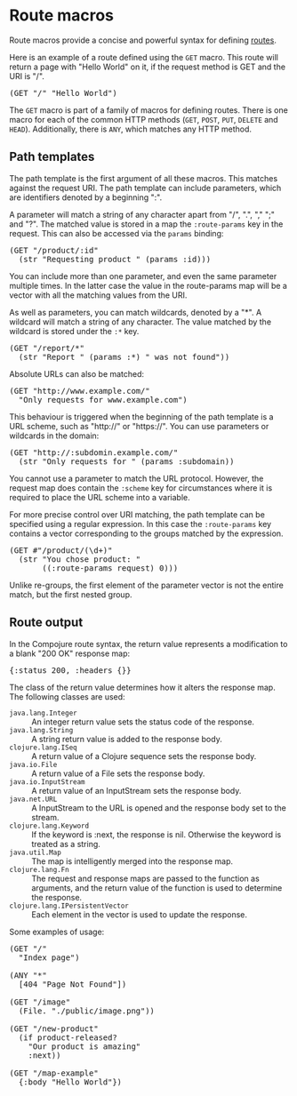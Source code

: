 # Route macros

Route macros provide a concise and powerful syntax for defining
[routes](/docs/routes). 

Here is an example of a route defined using the `GET` macro. This route will
return a page with "Hello World" on it, if the request method is GET and the
URI is "/".

<pre class="brush:clojure">
(GET "/" "Hello World")
</pre>

The `GET` macro is part of a family of macros for defining routes. There is one
macro for each of the common HTTP methods (`GET`, `POST`, `PUT`, `DELETE` and
`HEAD`). Additionally, there is `ANY`, which matches any HTTP method.

## Path templates

The path template is the first argument of all these macros. This matches against
the request URI. The path template can include parameters, which are identifiers
denoted by a beginning ":".

A parameter will match a string of any character apart from "/", ".", "," ";"
and "?". The matched value is stored in a map the `:route-params` key in the
request. This can also be accessed via the `params` binding:

<pre class="brush:clojure">
(GET "/product/:id"
  (str "Requesting product " (params :id)))
</pre>

You can include more than one parameter, and even the same parameter multiple
times. In the latter case the value in the route-params map will be a vector
with all the matching values from the URI. 

As well as parameters, you can match wildcards, denoted by a "\*". A wildcard
will match a string of any character. The value matched by the wildcard is
stored under the `:*` key.

<pre class="brush:clojure">
(GET "/report/*"
  (str "Report " (params :*) " was not found"))
</pre>

Absolute URLs can also be matched:

<pre class="brush:clojure">
(GET "http://www.example.com/"
  "Only requests for www.example.com")
</pre>

This behaviour is triggered when the beginning of the path template is
a URL scheme, such as "http://" or "https://". You can use parameters
or wildcards in the domain: 

<pre class="brush:clojure">
(GET "http://:subdomin.example.com/"
  (str "Only requests for " (params :subdomain))
</pre>

You cannot use a parameter to match the URL protocol. However, the request map
does contain the `:scheme` key for circumstances where it is required to place
the URL scheme into a variable.

For more precise control over URI matching, the path template can be specified
using a regular expression. In this case the `:route-params` key contains a
vector corresponding to the groups matched by the expression.

<pre class="brush:clojure">
(GET #"/product/(\d+)"
  (str "You chose product: "
       ((:route-params request) 0)))
</pre>

Unlike re-groups, the first element of the parameter vector is not the
entire match, but the first nested group.

## Route output

In the Compojure route syntax, the return value represents a modification to a
blank "200 OK" response map:

<pre class="brush:clojure">
{:status 200, :headers {}}
</pre>

The class of the return value determines how it alters the response map. The
following classes are used:

<dl>
  <dt><code>java.lang.Integer</code></dt>
  <dd>An integer return value sets the status code of the response.</dd>

  <dt><code>java.lang.String</code></dt>
  <dd>A string return value is added to the response body.</dd>

  <dt><code>clojure.lang.ISeq</code></dt>
  <dd>A return value of a Clojure sequence sets the response body.</dd>

  <dt><code>java.io.File</code></dt>
  <dd>A return value of a File sets the response body.</dd>

  <dt><code>java.io.InputStream</code></dt>
  <dd>A return value of an InputStream sets the response body.</dd>

  <dt><code>java.net.URL</code></dt>
  <dd>A InputStream to the URL is opened and the response body set to the
  stream.</dd>

  <dt><code>clojure.lang.Keyword</code></dt>
  <dd>If the keyword is :next, the response is nil. Otherwise the keyword is
  treated as a string.</dd>

  <dt><code>java.util.Map</code></dt>
  <dd>The map is intelligently merged into the response map.</dd>

  <dt><code>clojure.lang.Fn</code></dt>
  <dd>The request and response maps are passed to the function as arguments,
  and the return value of the function is used to determine the response.</dd>

  <dt><code>clojure.lang.IPersistentVector</code></dt>
  <dd>Each element in the vector is used to update the response.</dd>
</dl>

Some examples of usage:

<pre class="brush:clojure">
(GET "/"
  "Index page")

(ANY "*"
  [404 "Page Not Found"])

(GET "/image"
  (File. "./public/image.png"))

(GET "/new-product"
  (if product-released?
    "Our product is amazing"
    :next))

(GET "/map-example"
  {:body "Hello World"})
</pre>


